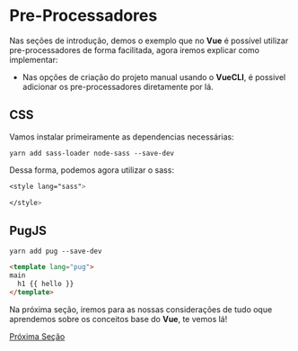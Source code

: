 # Pre-Processadores

Nas seções de introdução, demos o exemplo que no **Vue** é possível utilizar pre-processadores de forma facilitada, agora iremos explicar como implementar:

* Nas opções de criação do projeto manual usando o **VueCLI**, é possivel adicionar os pre-processadores diretamente por lá.

## CSS

Vamos instalar primeiramente as dependencias necessárias:

`yarn add sass-loader node-sass --save-dev`

Dessa forma, podemos agora utilizar o sass:

```css
<style lang="sass">

</style>
```

## PugJS

`yarn add pug --save-dev`

```html
<template lang="pug">
main
  h1 {{ hello }}
</template>
```

Na próxima seção, iremos para as nossas considerações de tudo oque aprendemos sobre os conceitos base do **Vue**, te vemos lá!

[Próxima Seção](./12-Considerações.md)
